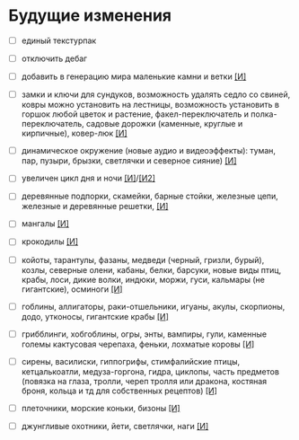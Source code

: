 # Будущие изменения

- [ ] единый текстурпак
- [ ] отключить дебаг
- [ ] добавить в генерацию мира маленькие камни и ветки [[И]](https://www.curseforge.com/minecraft/mc-mods/this-rocks)

- [ ] замки и ключи для сундуков, возможность удалять седло со свиней, ковры можно установить на лестницы, возможность установить в горшок любой цветок и растение, факел-переключатель и полка-переключатель, садовые дорожки (каменные, круглые и кирпичные), ковер-люк [[И]](https://www.curseforge.com/minecraft/mc-mods/inspirations/screenshots)
- [ ] динамическое окружение (новые аудио и видеоэффекты): туман, пар, пузыри, брызки, светлячки и северное сияние) [[И]](https://www.curseforge.com/minecraft/mc-mods/dynamic-surroundings-environs)
- [ ] увеличен цикл дня и ночи [[И]](https://www.curseforge.com/minecraft/customization/timescale)/[[И2]](https://www.curseforge.com/minecraft/mc-mods/time-speed-mod)
- [ ] деревянные подпорки, скамейки, барные стойки, железные цепи, железные и деревянные решетки, [[И]](https://www.curseforge.com/minecraft/mc-mods/decorative-blocks)
- [ ] мангалы [[И]](https://www.curseforge.com/minecraft/mc-mods/crock-pot)
- [ ] крокодилы [[И]](https://www.curseforge.com/minecraft/mc-mods/crocodiles)
- [ ] койоты, тарантулы, фазаны, медведи (черный, гризли, бурый), козлы, северные олени, кабаны, белки, барсуки, новые виды птиц, крабы, лоси, дикие волки, индюки, моржи, гуси, кальмары (не гигантские), осминоги [[И]](https://www.curseforge.com/minecraft/mc-mods/betteranimalsplus/screenshots)
- [ ] гоблины, аллигаторы, раки-отшельники, игуаны, акулы, скорпионы, додо, утконосы, гигантские крабы [[И]](https://www.curseforge.com/minecraft/mc-mods/sullys-mobs)
- [ ] грибблинги, хобгоблины, огры, энты, вампиры, гули, каменные големы кактусовая черепаха, феньки, лохматые коровы [[И]](https://www.curseforge.com/minecraft/mc-mods/additional-creatures)
- [ ] сирены, василиски, гиппогрифы, стимфалийские птицы, кетцалькоатли, медуза-горгона, гидра, циклопы, часть предметов (повязка на глаза, тролли, череп тролля или дракона, костяная броня, кольца и тд для собственных рецептов) [[И]](https://www.curseforge.com/minecraft/mc-mods/ice-and-fire-dragons)
- [ ] плеточники, морские коньки, бизоны [[И]](https://www.curseforge.com/minecraft/mc-mods/pandoras-creatures/)
- [ ] джунгливые охотники, йети, светлячки, наги [[И]](https://www.curseforge.com/minecraft/mc-mods/mowzies-mobs)